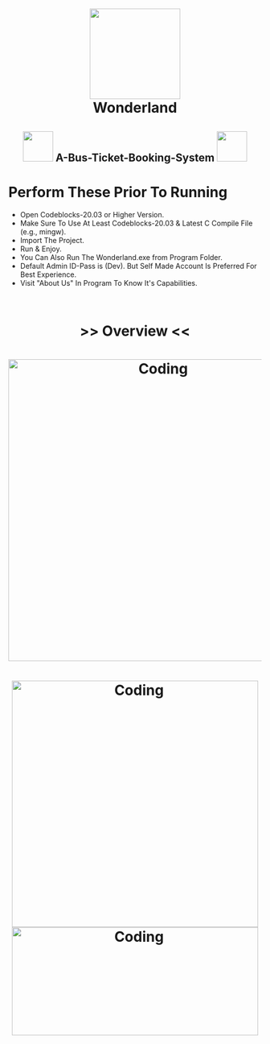 <h1 align="center"><img width="180" src="https://i.pinimg.com/originals/ec/7a/65/ec7a65a7d49e77a1b4ab74e9c450225b.gif"><br> Wonderland</h1>

<h2 align="center"><img width="60" src="https://i.pinimg.com/originals/90/51/6e/90516e3c0319e97369540da9194c88d3.gif">   A-Bus-Ticket-Booking-System   <img width="60" src="https://i.pinimg.com/originals/90/51/6e/90516e3c0319e97369540da9194c88d3.gif"></h2>

# Perform These Prior To Running

* Open Codeblocks-20.03 or Higher Version.
* Make Sure To Use At Least Codeblocks-20.03 & Latest C Compile File (e.g., mingw).
* Import The Project.
* Run & Enjoy.
* You Can Also Run The Wonderland.exe from Program Folder.
* Default Admin ID-Pass is (Dev). But Self Made Account Is Preferred For Best Experience.
* Visit "About Us" In Program To Know It's Capabilities.
<br>
<h1 align="center">>> Overview <<</h1>
<h1 align="center"><img align="center" alt="Coding" width="600" src="https://i.pinimg.com/originals/22/1d/29/221d29952f5e2bd0b6d39bed33f5cf6c.png"></h1>
<h1 align="center"><img align="center" alt="Coding" width="490" src="https://i.pinimg.com/originals/8c/7b/a0/8c7ba0858045234cbb6bf63cbe1ae5d8.png">  <img align="center" alt="Coding" width="490" height="215" src="https://i.pinimg.com/originals/9b/d5/b6/9bd5b6823fbd74805b3dc8be9e02b794.png"></h1>
